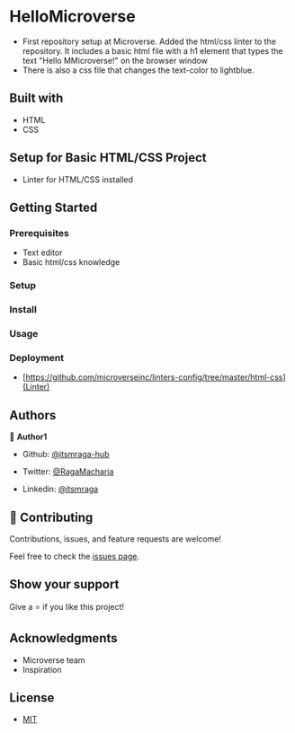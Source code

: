 # HelloMicroverse

- First repository setup at Microverse. Added the html/css linter to the repository. It includes a basic html file with a h1 element that types the text "Hello MMicroverse!" on the browser window
- There is also a css file that changes the text-color to lightblue.

## Built with

- HTML
- CSS

## Setup for Basic HTML/CSS Project

- Linter for HTML/CSS installed

## Getting Started

### Prerequisites

- Text editor
- Basic html/css knowledge

### Setup

### Install

### Usage

### Deployment

- [https://github.com/microverseinc/linters-config/tree/master/html-css](Linter)

## Authors

👤 **Author1**

- Github: [@itsmraga-hub](https://github.com/itsmraga-hub)

- Twitter: [@RagaMacharia](https://twitter.com/RagaMacharia)

- Linkedin: [@itsmraga](https://www.linkedin.com/in/itsmraga/)

## 🤝 Contributing

Contributions, issues, and feature requests are welcome!

Feel free to check the [issues page](../../issues/).

## Show your support

Give a ⭐️ if you like this project!

## Acknowledgments

- Microverse team
- Inspiration

## License

- [MIT](https://github.com/itsmraga-hub/HelloMicroverse/blob/added-html-css-linter/MIT.md)
